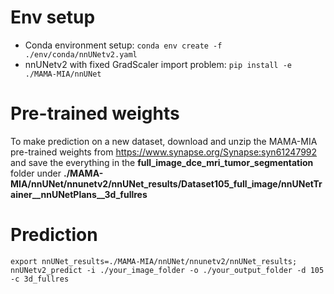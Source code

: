 # Env setup
- Conda environment setup: `conda env create -f ./env/conda/nnUNetv2.yaml`
- nnUNetv2 with fixed GradScaler import problem: `pip install -e ./MAMA-MIA/nnUNet`


# Pre-trained weights
To make prediction on a new dataset, download and unzip the MAMA-MIA pre-trained weights from https://www.synapse.org/Synapse:syn61247992 and save the everything in the **full_image_dce_mri_tumor_segmentation** folder under **./MAMA-MIA/nnUNet/nnunetv2/nnUNet_results/Dataset105_full_image/nnUNetTrainer__nnUNetPlans__3d_fullres**

# Prediction 
`export nnUNet_results=./MAMA-MIA/nnUNet/nnunetv2/nnUNet_results; nnUNetv2_predict -i ./your_image_folder -o ./your_output_folder -d 105 -c 3d_fullres`
